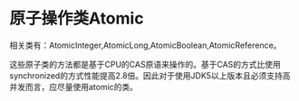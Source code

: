 原子操作类Atomic
========

相关类有：AtomicInteger,AtomicLong,AtomicBoolean,AtomicReference。

这些原子类的方法都是基于CPU的CAS原语来操作的。基于CAS的方式比使用synchronized的方式性能提高2.8倍。因此对于使用JDK5以上版本且必须支持高并发而言，应尽量使用atomic的类。
